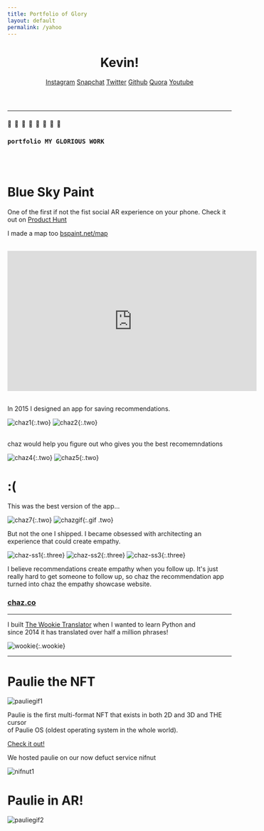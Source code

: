 ```yaml
---
title: Portfolio of Glory 
layout: default
permalink: /yahoo
---
```


<header>
	<h1>Kevin!</h1>
	<nav class="buttons">
		<a target="_blank" href="https://www.instagram.com/kevando?utm_source=R2D2">Instagram</a>
		<a target="_blank" href="https://lensstudio.snapchat.com/creator/Mpx2Ow0xd7dWLQp62cK0Jg">Snapchat</a>
		<a target="_blank" href="https://twitter.com/kevando_?utm_source=R2D2">Twitter</a>
		<a target="_blank" href="https://github.com/kevando?utm_source=R2D2">Github</a>
		<a target="_blank" href="https://www.quora.com/profile/Kevando?utm_source=R2D2">Quora</a>
		<a target="_blank" href="https://www.youtube.com/user/kevinhabich/playlists?utm_source=R2D2">Youtube</a>
	</nav>
</header>

---

#### 📱&nbsp;&nbsp;📱&nbsp;&nbsp;📱&nbsp;&nbsp;📱&nbsp;&nbsp;📱&nbsp;&nbsp;📱&nbsp;&nbsp;📱&nbsp;&nbsp;📱&nbsp;&nbsp;
### `portfolio MY GLORIOUS WORK` 

<br />
<br />

# Blue Sky Paint

One of the first if not the fist social AR experience on your phone. Check it out on [Product Hunt](https://www.producthunt.com/products/blue-sky-paint)

I made a map too [bspaint.net/map](https://wwww.bspaint.net/map) 

<br/>

<iframe width="560" height="315" src="https://www.youtube.com/embed/Z_GFxse8uWM" title="YouTube video player" frameborder="0" allow="accelerometer; autoplay; clipboard-write; encrypted-media; gyroscope; picture-in-picture; web-share" allowfullscreen></iframe>

<br/>
<br/>

In 2015 I designed an app for saving recommendations.

![chaz1]{:.two}
![chaz2]{:.two}

<br />
chaz would help you figure out who gives you the best recomemndations

![chaz4]{:.two}
![chaz5]{:.two}

# :(

This was the best version of the app...

![chaz7]{:.two}
![chazgif]{:.gif .two}

But not the one I shipped. I became obsessed with architecting an experience that could create empathy.

![chaz-ss1]{:.three}
![chaz-ss2]{:.three}
![chaz-ss3]{:.three}

I believe recommendations create empathy when you follow up. It's just really hard to get someone to follow up, so chaz the recommendation app turned into chaz the empathy showcase website. 

### [chaz.co](https://chaz.co)

---

I built [The Wookie Translator](https://wookietranslator.com) when I wanted to learn Python and  
since 2014 it has translated over half a million phrases!

![wookie]{:.wookie}


---

# Paulie the NFT

![pauliegif1]

Paulie is the first multi-format NFT that exists in both 2D and 3D and THE cursor   
of Paulie OS (oldest operating system in the whole world).

[Check it out!](https://os.nifnut.com/pauliehome)

We hosted paulie on our now defuct service nifnut

![nifnut1]

# Paulie in AR!

![pauliegif2]

[pauliegif1]: https://media2.giphy.com/media/5ZavS5Xnh9ye2GI3lb/giphy.gif?cid=790b761167811b479f45393e4937ba5b7b79aaa8cf625f2c&rid=giphy.gif&ct=g
[pauliegif2]: https://media3.giphy.com/media/GKzG3nDQAzGRxL8VGI/giphy.gif?cid=790b7611fa0fb86f76e0c452d3aa9398371e253d62fe545c&rid=giphy.gif&ct=g

[nifnut1]: https://media1.giphy.com/media/blW4b6TYkrp60RYfYG/giphy.gif?cid=790b76119c5a9f51c01f705ae6c6beceaacf7605ee4f3ebf&rid=giphy.gif&ct=g

[chaz1]: https://camo.githubusercontent.com/dbe64d570a8da4cbdbbc13c440b3f678fab81aa0eb91a16536212efbd1d6e533/68747470733a2f2f692e696d6775722e636f6d2f746353476a35732e706e67
[chaz2]: https://camo.githubusercontent.com/4897cfde31a58800a7eeec05a4697a3913678192ec6f4019684c2edbbd0bb2aa/68747470733a2f2f692e696d6775722e636f6d2f6e6d666e34766f2e706e67
[chaz3]: https://camo.githubusercontent.com/4681659cd6e2f8fa11eff74dc8f031e805b28345fd5e962d0c7cf54193a999de/68747470733a2f2f692e696d6775722e636f6d2f38446171484d482e706e67
[chaz4]: https://camo.githubusercontent.com/bb52104795d9d1b1dc16c3a474b1bc91778e81d8fd0cf5691aee41fe71e7f0ef/68747470733a2f2f692e696d6775722e636f6d2f33716c686248462e706e67
[chaz5]: https://camo.githubusercontent.com/e1c997e4edabe777b6c7749287855fe8a163651eb52a03bd85f80c34c41b33b8/68747470733a2f2f692e696d6775722e636f6d2f6466444752456d2e706e67
[chaz6]: https://camo.githubusercontent.com/3948fbf964bcac98bc1565573bbeb747cf92de8294b0cefb46f8202cce0ee468/68747470733a2f2f692e696d6775722e636f6d2f784357553658532e706e67
[chaz7]: /assets/images/chaz-screenshot.png
[chazgif]: https://media1.giphy.com/media/3oriNZhGzOoLitvTZ6/giphy.gif?cid=790b761179dd14232b952d3db9f1ee77b6a7121b83caddcd&rid=giphy.gif&ct=g
[chaz-ss1]: https://github.com/kevando/chaz-app/blob/development/assets/Screenshot1.png?raw=true
[chaz-ss2]: https://github.com/kevando/chaz-app/blob/development/assets/Screenshot2.png?raw=true
[chaz-ss3]: https://github.com/kevando/chaz-app/blob/development/assets/Screenshot3.png?raw=true

[wookie]: https://www.wookietranslator.com/img/fake-google-results.jpg



<script src="/assets/scripts/smooch.js">
	

</script>
